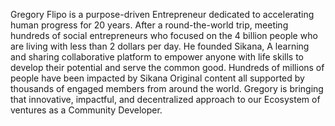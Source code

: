 Gregory Flipo is a purpose-driven Entrepreneur dedicated to accelerating human progress for 20 years. After a round-the-world trip, meeting hundreds of social entrepreneurs who focused on the 4 billion people who are living with less than 2 dollars per day. He founded Sikana, A learning and sharing collaborative platform to empower anyone with life skills to develop their potential and serve the common good. Hundreds of millions of people have been impacted by Sikana Original content all supported by thousands of engaged members from around the world. Gregory is bringing that innovative, impactful, and decentralized approach to our Ecosystem of ventures as a Community Developer.
